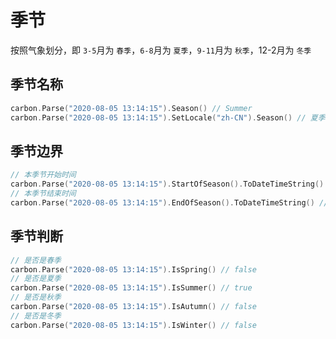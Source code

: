 # 季节
按照气象划分，即 `3-5`月为 `春季`，`6-8`月为 `夏季`，`9-11`月为 `秋季`，12-2月为 `冬季`

## 季节名称
```go
carbon.Parse("2020-08-05 13:14:15").Season() // Summer
carbon.Parse("2020-08-05 13:14:15").SetLocale("zh-CN").Season() // 夏季
```

## 季节边界
```go
// 本季节开始时间
carbon.Parse("2020-08-05 13:14:15").StartOfSeason().ToDateTimeString() // 2020-06-01 00:00:00
// 本季节结束时间
carbon.Parse("2020-08-05 13:14:15").EndOfSeason().ToDateTimeString() // 2020-08-31 23:59:59
```

## 季节判断
```go
// 是否是春季
carbon.Parse("2020-08-05 13:14:15").IsSpring() // false
// 是否是夏季
carbon.Parse("2020-08-05 13:14:15").IsSummer() // true
// 是否是秋季
carbon.Parse("2020-08-05 13:14:15").IsAutumn() // false
// 是否是冬季
carbon.Parse("2020-08-05 13:14:15").IsWinter() // false
```